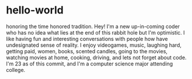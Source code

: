 # hello-world
honoring the time honored tradition.
Hey! I'm a new up-in-coming coder who has no idea what lies at the end of this rabbit hole but I'm optimistic. I like having fun and interesting conversations with people how have undesignated sense of reality. I enjoy videogames, music, laughing hard, getting paid, women, books, scented candles, going to the movies, watching movies at home, cooking, driving, and lets not forget about code. I'm 23 as of this commit, and I'm a computer science major attending college. 
